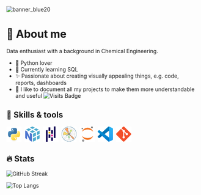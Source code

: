 ![banner_blue20](https://github.com/user-attachments/assets/4de0281c-0212-405c-a030-29ff31b04138)

# 👀 About me
Data enthusiast with a background in Chemical Engineering.
* 🐍 Python lover
* 🌱 Currently learning SQL
* ✨ Passionate about creating visually appealing things, e.g. code, reports, dashboards
* 📃 I like to document all my projects to make them more understandable and useful
![Visits Badge](https://badges.pufler.dev/visits/herrerovir/herrerovir)

## 💪 Skills & tools
<div>
  <img src="https://github.com/devicons/devicon/blob/master/icons/python/python-original.svg" title="Python" alt="Python" width="40" height="40"/>&nbsp;
  <img src="https://github.com/devicons/devicon/blob/master/icons/numpy/numpy-original.svg" title="Numpy" alt="Numpy" width="40" height="40"/>&nbsp;
  <img src="https://github.com/devicons/devicon/blob/master/icons/pandas/pandas-original.svg" title="Pandas" alt="Pandas" width="40" height="40"/>&nbsp;
  <img src="https://github.com/devicons/devicon/blob/master/icons/matplotlib/matplotlib-original.svg" title="Matplotlib" alt="Matplotlib" width="40" height="40"/>&nbsp;
  <img src="https://github.com/devicons/devicon/blob/master/icons/jupyter/jupyter-original.svg" title="Jupyter" alt="Jupyter" width="40" height="40"/>&nbsp;
  <img src="https://github.com/devicons/devicon/blob/master/icons/vscode/vscode-original.svg" title="Vscode" alt="Vscode " width="40" height="40"/>&nbsp;
  <img src="https://github.com/devicons/devicon/blob/master/icons/git/git-original.svg"  title="Git" alt="Git" width="40" height="40"/>&nbsp;
</div>

## 🔥 Stats
![GitHub Streak](https://streak-stats.demolab.com/?user=herrerovir&theme=github-dark-blue)

![Top Langs](https://github-readme-stats.vercel.app/api/top-langs/?username=herrerovir&size_weight=0.5&count_weight=0.5&layout=compact&theme=transparent&card_width=495&title_color=ffffff)

